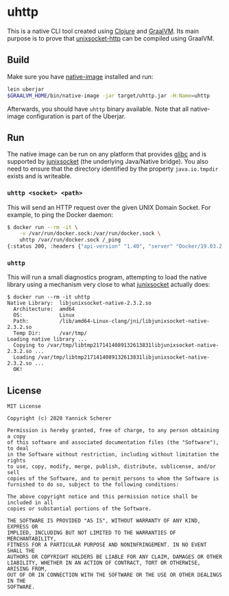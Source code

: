 # uhttp

This is a native CLI tool created using [Clojure][clojure] and
[GraalVM][graalvm]. Its main purpose is to prove that [unixsocket-http][] can
be compiled using GraalVM.

[clojure]: https://clojure.org/
[graalvm]: https://www.graalvm.org/
[unixsocket-http]: https://github.com/into-docker/unixsocket-http

## Build

Make sure you have [native-image][] installed and run:

```sh
lein uberjar
$GRAALVM_HOME/bin/native-image -jar target/uhttp.jar -H:Name=uhttp
```

Afterwards, you should have `uhttp` binary available. Note that all native-image
configuration is part of the Uberjar.

## Run

The native image can be run on any platform that provides [glibc][] and is
supported by [junixsocket][] (the underlying Java/Native bridge). You also need
to ensure that the directory identified by the property `java.io.tmpdir` exists
and is writeable.

### `uhttp <socket> <path>`

This will send an HTTP request over the given UNIX Domain Socket. For example, to ping
the Docker daemon:

```sh
$ docker run --rm -it \
    -v /var/run/docker.sock:/var/run/docker.sock \
    uhttp /var/run/docker.sock /_ping
{:status 200, :headers {"api-version" "1.40", "server" "Docker/19.03.2 (linux)", "content-type" "text/plain; charset=utf-8", "content-length" "2", "docker-experimental" "false", "pragma" "no-cache", "date" "Sat, 11 Apr 2020 15:47:35 GMT", "ostype" "linux", "cache-control" "no-cache, no-store, must-revalidate"}, :body "OK"}
```

### `uhttp`

This will run a small diagnostics program, attempting to load the native library
using a mechanism very close to what [junixsocket][] actually does:

```
$ docker run --rm -it uhttp
Native Library:  libjunixsocket-native-2.3.2.so
  Architecture:  amd64
  OS:            Linux
  Path:          /lib/amd64-Linux-clang/jni/libjunixsocket-native-2.3.2.so
  Temp Dir:      /var/tmp/
Loading native library ...
  Copying to /var/tmp/libtmp2171414089132613831libjunixsocket-native-2.3.2.so ...
  Loading /var/tmp/libtmp2171414089132613831libjunixsocket-native-2.3.2.so ...
  OK!
```

[native-image]: https://www.graalvm.org/docs/reference-manual/native-image/
[junixsocket]: https://github.com/kohlschutter/junixsocket
[glibc]: https://www.gnu.org/software/libc/

## License

```
MIT License

Copyright (c) 2020 Yannick Scherer

Permission is hereby granted, free of charge, to any person obtaining a copy
of this software and associated documentation files (the "Software"), to deal
in the Software without restriction, including without limitation the rights
to use, copy, modify, merge, publish, distribute, sublicense, and/or sell
copies of the Software, and to permit persons to whom the Software is
furnished to do so, subject to the following conditions:

The above copyright notice and this permission notice shall be included in all
copies or substantial portions of the Software.

THE SOFTWARE IS PROVIDED "AS IS", WITHOUT WARRANTY OF ANY KIND, EXPRESS OR
IMPLIED, INCLUDING BUT NOT LIMITED TO THE WARRANTIES OF MERCHANTABILITY,
FITNESS FOR A PARTICULAR PURPOSE AND NONINFRINGEMENT. IN NO EVENT SHALL THE
AUTHORS OR COPYRIGHT HOLDERS BE LIABLE FOR ANY CLAIM, DAMAGES OR OTHER
LIABILITY, WHETHER IN AN ACTION OF CONTRACT, TORT OR OTHERWISE, ARISING FROM,
OUT OF OR IN CONNECTION WITH THE SOFTWARE OR THE USE OR OTHER DEALINGS IN THE
SOFTWARE.
```
